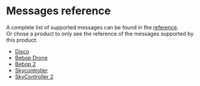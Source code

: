 # Messages reference

A complete list of supported messages can be found in the [reference](../reference/all/index.html).<br/>
Or chose a product to only see the reference of the messages supported by this product:

- [Disco](../reference/disco/index.html)
- [Bebop Drone](../reference/bebop/index.html)
- [Bebop 2](../reference/bebop_2/index.html)
- [Skycontroller](../reference/skycontroller/index.html)
- [SkyController 2](../reference/skycontroller_2/index.html)

<!-- 
- [Mambo](../reference/mambo/index.html)
- [Swing](../reference/swing/index.html)
- [Rolling Spider](../reference/rolling_spider/index.html)
- [Airborne Night](../reference/airborne_night/index.html)
- [Airborne Cargo](../reference/airborne_cargo/index.html)
- [Hydrofoil](../reference/hydrofoil/index.html)
- [Jumping Sumo](../reference/jumping_sumo/index.html)
- [Jumping Night](../reference/jumping_night/index.html)
- [Jumping Race](../reference/jumping_race/index.html) 
-->